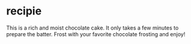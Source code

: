 # recipie

This is a rich and moist chocolate cake. It only takes a few minutes to prepare the batter. Frost with your favorite chocolate frosting and enjoy!

